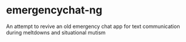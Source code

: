 # emergencychat-ng
An attempt to revive an old emergency chat app for text communication during meltdowns and situational mutism
